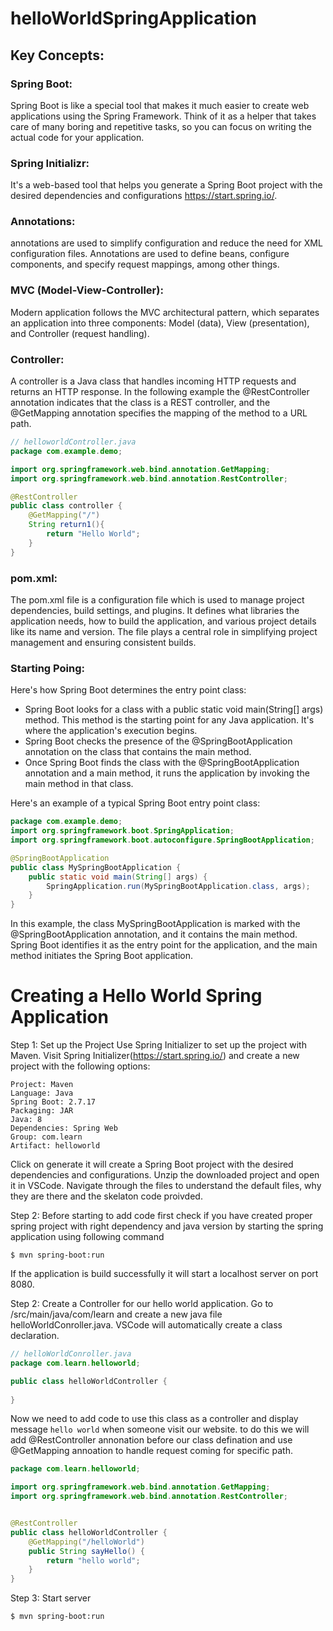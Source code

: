 # helloWorldSpringApplication

## Key Concepts:

### Spring Boot: 
Spring Boot is like a special tool that makes it much easier to create web applications using the Spring Framework. Think of it as a helper that takes care of many boring and repetitive tasks, so you can focus on writing the actual code for your application.

### Spring Initializr:
It's a web-based tool that helps you generate a Spring Boot project with the desired dependencies and configurations https://start.spring.io/.

### Annotations: 
annotations are used to simplify configuration and reduce the need for XML configuration files. Annotations are used to define beans, configure components, and specify request mappings, among other things.

### MVC (Model-View-Controller): 
Modern application follows the MVC architectural pattern, which separates an application into three components: Model (data), View (presentation), and Controller (request handling).

### Controller: 
A controller is a Java class that handles incoming HTTP requests and returns an HTTP response. In the following example the @RestController annotation indicates that the class is a REST controller, and the @GetMapping annotation specifies the mapping of the method to a URL path.
```java
// helloworldController.java
package com.example.demo;

import org.springframework.web.bind.annotation.GetMapping;
import org.springframework.web.bind.annotation.RestController;

@RestController
public class controller {
    @GetMapping("/") 
    String return1(){ 
        return "Hello World"; 
    } 
}
```

### pom.xml:
The pom.xml file is a configuration file which is used to manage project dependencies, build settings, and plugins. It defines what libraries the application needs, how to build the application, and various project details like its name and version. The file plays a central role in simplifying project management and ensuring consistent builds.

### Starting Poing:

Here's how Spring Boot determines the entry point class:
- Spring Boot looks for a class with a public static void main(String[] args) method. This method is the starting point for any Java application. It's where the application's execution begins.
- Spring Boot checks the presence of the @SpringBootApplication annotation on the class that contains the main method.
- Once Spring Boot finds the class with the @SpringBootApplication annotation and a main method, it runs the application by invoking the main method in that class.

Here's an example of a typical Spring Boot entry point class:
```java
package com.example.demo;
import org.springframework.boot.SpringApplication;
import org.springframework.boot.autoconfigure.SpringBootApplication;

@SpringBootApplication
public class MySpringBootApplication {
    public static void main(String[] args) {
        SpringApplication.run(MySpringBootApplication.class, args);
    }
}
```

In this example, the class MySpringBootApplication is marked with the @SpringBootApplication annotation, and it contains the main method. Spring Boot identifies it as the entry point for the application, and the main method initiates the Spring Boot application.


# Creating a Hello World Spring Application

Step 1: Set up the Project
Use Spring Initializer to set up the project with Maven. Visit Spring Initializer(https://start.spring.io/) and create a new project with the following options:
```
Project: Maven
Language: Java
Spring Boot: 2.7.17
Packaging: JAR
Java: 8
Dependencies: Spring Web
Group: com.learn
Artifact: helloworld
```
Click on generate it will create a Spring Boot project with the desired dependencies and configurations.
Unzip the downloaded project and open it in VSCode. Navigate through the files to understand the default files, why they are there and the skelaton code proivded.

Step 2: Before starting to add code first check if you have created proper spring project with right dependency and java version by starting the spring application using following command
```
$ mvn spring-boot:run
```
If the application is build successfully it will start a localhost server on port 8080.

Step 2: Create a Controller for our hello world application.
Go to /src/main/java/com/learn and create a new java file helloWorldConroller.java. VSCode will automatically create a class declaration.
```java
// helloWorldConroller.java
package com.learn.helloworld;

public class helloWorldController {
    
}
```

Now we need to add code to use this class as a controller and display message `hello world` when someone visit our website. to do this we will add @RestController annonation before our class defination and use @GetMapping annoation to handle request coming for specific path.
```java
package com.learn.helloworld;

import org.springframework.web.bind.annotation.GetMapping;
import org.springframework.web.bind.annotation.RestController;


@RestController
public class helloWorldController {
    @GetMapping("/helloWorld")
    public String sayHello() {
        return "hello world";
    }
}
```

Step 3: Start server
```bash
$ mvn spring-boot:run
```





